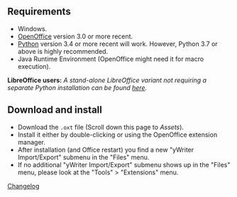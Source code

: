## Requirements

-   Windows.
-   [OpenOffice](https://www.openoffice.org) version 3.0 or more recent.
-   [Python](https://www.python.org/) version 3.4 or more recent will work. 
    However, Python 3.7 or above is highly recommended.
-   Java Runtime Environment (OpenOffice might need it for macro
    execution).

__LibreOffice users:__  _A stand-alone LibreOffice variant not requiring a separate Python installation can be found [here](https://peter88213.github.io/yw-cnv)._

## Download and install

* Download the `.oxt` file (Scroll down this page to _Assets_).
* Install it either by double-clicking or using the OpenOffice extension manager.
* After installation (and Office restart) you find a new "yWriter Import/Export" submenu in the "Files" menu.
* If no additional "yWriter Import/Export" submenu shows up in the "Files" menu, please look at the "Tools" > "Extensions" menu.

[Changelog](https://peter88213.github.io/pywoo/changelog)

